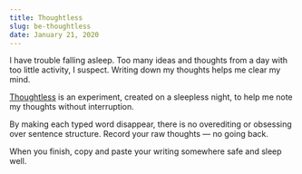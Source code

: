 ```yaml
---
title: Thoughtless
slug: be-thoughtless
date: January 21, 2020
---
```


I have trouble falling asleep. Too many ideas and thoughts from a day with too little activity, I suspect. Writing down my thoughts helps me clear my mind.

[Thoughtless](https://thoughtless.now.sh) is an experiment, created on a sleepless night, to help me note my thoughts without interruption.

By making each typed word disappear, there is no overediting or obsessing over sentence structure. Record your raw thoughts — no going back.

When you finish, copy and paste your writing somewhere safe and sleep well.
